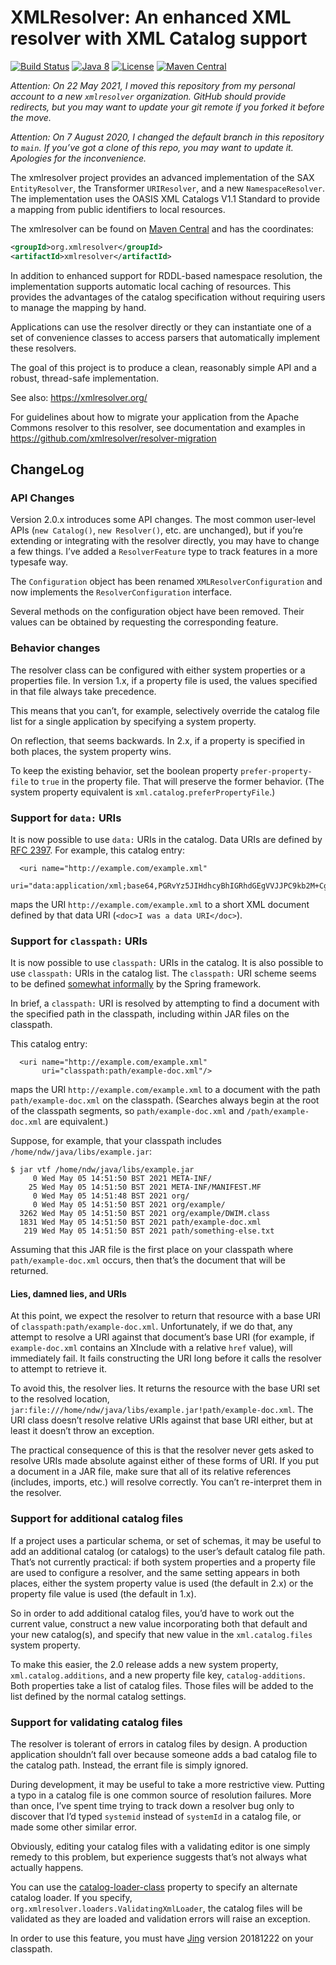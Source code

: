 # XMLResolver: An enhanced XML resolver with XML Catalog support

[![Build Status](https://travis-ci.org/ndw/xmlresolver.svg?branch=master)](https://travis-ci.org/ndw/xmlresolver)
[![Java 8](https://img.shields.io/badge/java-8-blue.svg)](https://adoptopenjdk.net/)
[![License](https://img.shields.io/badge/license-Apache%202.0-blue.svg)](https://www.apache.org/licenses/LICENSE-2.0)
[![Maven Central](https://maven-badges.herokuapp.com/maven-central/org.xmlresolver/xmlresolver/badge.svg)](https://search.maven.org/search?q=g:org.xmlresolver)

*Attention: On 22 May 2021, I moved this repository from my personal
account to a new `xmlresolver` organization. GitHub should provide redirects,
but you may want to update your git remote if you forked it before the
move.*

*Attention: On 7 August 2020, I changed the default branch in this repository to `main`. 
If you’ve got a clone of this repo, you may want to update it. Apologies for the inconvenience.*

The xmlresolver project provides an advanced implementation of the SAX
`EntityResolver`, the Transformer `URIResolver`, and a new
`NamespaceResolver`. The implementation uses the OASIS XML Catalogs V1.1
Standard to provide a mapping from public identifiers to local
resources.

The xmlresolver can be found on [Maven Central](https://search.maven.org/search?q=g:org.xmlresolver) and has the coordinates:
```xml
<groupId>org.xmlresolver</groupId>
<artifactId>xmlresolver</artifactId>
```

In addition to enhanced support for RDDL-based namespace resolution,
the implementation supports automatic local caching of resources. This
provides the advantages of the catalog specification without requiring
users to manage the mapping by hand.

Applications can use the resolver directly or they can instantiate one
of a set of convenience classes to access parsers that automatically
implement these resolvers.

The goal of this project is to produce a clean, reasonably simple API
and a robust, thread-safe implementation.

See also: https://xmlresolver.org/

For guidelines about how to migrate your application from the Apache Commons resolver to
this resolver, see documentation and examples in
https://github.com/xmlresolver/resolver-migration

## ChangeLog

### API Changes

Version 2.0.x introduces some API changes. The most common user-level APIs (`new Catalog()`,
`new Resolver()`, etc. are unchanged), but if you’re
extending or integrating with the resolver directly, you may have to change a few things.
I’ve added a `ResolverFeature` type to track features in a more typesafe way.

The `Configuration` object has been renamed `XMLResolverConfiguration`
and now implements the `ResolverConfiguration` interface.

Several methods on the configuration object have been removed. Their
values can be obtained by requesting the corresponding feature.

### Behavior changes

The resolver class can be configured with either system properties or
a properties file. In version 1.x, if a property file is used, the
values specified in that file always take precedence. 

This means that you can’t, for example, selectively override the
catalog file list for a single application by specifying a system
property.

On reflection, that seems backwards. In 2.x, if a property is
specified in both places, the system property wins.

To keep the existing behavior, set the boolean property
`prefer-property-file` to `true` in the property file. That
will preserve the former behavior. (The system property equivalent is
`xml.catalog.preferPropertyFile`.)

### Support for `data:` URIs

It is now possible to use `data:` URIs in the catalog. Data URIs are defined by
[RFC 2397](https://tools.ietf.org/html/rfc2397). For example, this catalog entry:

```
  <uri name="http://example.com/example.xml"
       uri="data:application/xml;base64,PGRvYz5JIHdhcyBhIGRhdGEgVVJJPC9kb2M+Cg=="/>
```

maps the URI `http://example.com/example.xml` to a short XML
document defined by that data URI (`<doc>I was a data URI</doc>`).

### Support for `classpath:` URIs

It is now possible to use `classpath:` URIs in the catalog. It is also
possible to use `classpath:` URIs in the catalog list. The
`classpath:` URI scheme seems to be defined
[somewhat informally](https://www.javarticles.com/2013/10/spring-classpath-resource.html) by
the Spring framework.

In brief, a `classpath:` URI is resolved by attempting to find a
document with the specified path in the classpath, including within
JAR files on the classpath.

This catalog entry:

```
  <uri name="http://example.com/example.xml"
       uri="classpath:path/example-doc.xml"/>
```

maps the URI `http://example.com/example.xml` to a document with the path `path/example-doc.xml` on
the classpath. (Searches always begin at the root of the classpath segments, so
`path/example-doc.xml` and `/path/example-doc.xml` are equivalent.)

Suppose, for example, that your classpath
includes `/home/ndw/java/libs/example.jar`:

```
$ jar vtf /home/ndw/java/libs/example.jar
     0 Wed May 05 14:51:50 BST 2021 META-INF/
    25 Wed May 05 14:51:50 BST 2021 META-INF/MANIFEST.MF
     0 Wed May 05 14:51:48 BST 2021 org/
     0 Wed May 05 14:51:50 BST 2021 org/example/
  3262 Wed May 05 14:51:50 BST 2021 org/example/DWIM.class
  1831 Wed May 05 14:51:50 BST 2021 path/example-doc.xml
   219 Wed May 05 14:51:50 BST 2021 path/something-else.txt
```

Assuming that this JAR file is the first place on your classpath where
`path/example-doc.xml` occurs, then that’s the document that will be returned.

#### Lies, damned lies, and URIs

At this point, we expect the resolver to return that resource with a base URI of
`classpath:path/example-doc.xml`. Unfortunately, if we do that, any attempt to resolve
a URI against that document’s base URI (for example, if `example-doc.xml` contains an
XInclude with a relative `href` value), will immediately fail. It fails constructing the
URI long before it calls the resolver to attempt to retrieve it.

To avoid this, the resolver lies. It returns the resource with the base URI set to the
resolved location, `jar:file:///home/ndw/java/libs/example.jar!path/example-doc.xml`.
The URI class doesn’t resolve relative URIs against that base URI either, but at least
it doesn’t throw an exception.

The practical consequence of this is that the resolver never gets
asked to resolve URIs made absolute against either of these forms of
URI. If you put a document in a JAR file, make sure that all of its
relative references (includes, imports, etc.) will resolve correctly.
You can’t re-interpret them in the resolver.

### Support for additional catalog files

If a project uses a particular schema, or set of schemas, it may be
useful to add an additional catalog (or catalogs) to the user’s default
catalog file path. That’s not currently practical:
if both system properties and a property file are used to configure a
resolver, and the same setting appears in both places, either the
system property value is used (the default in 2.x) or the property
file value is used (the default in 1.x).

So in order to add additional catalog files, you’d have to work out
the current value, construct a new value incorporating both that
default and your new catalog(s), and specify that new value in the
`xml.catalog.files` system property.

To make this easier, the 2.0 release adds a new system property,
`xml.catalog.additions`, and a new property file key,
`catalog-additions`. Both properties take a list of catalog files.
Those files will be added to the list defined by the normal catalog
settings.

### Support for validating catalog files

The resolver is tolerant of errors in catalog files by design. A
production application shouldn’t fall over because someone adds a bad
catalog file to the catalog path. Instead, the errant file is simply
ignored.

During development, it may be useful to take a more restrictive view.
Putting a typo in a catalog file is one common source of resolution
failures. More than once, I’ve spent time trying to track down a
resolver bug only to discover that I’d typed `systemid` instead of
`systemId` in a catalog file, or made some other similar error.

Obviously, editing your catalog files with a validating editor is one
simply remedy to this problem, but experience suggests that’s not
always what actually happens.

You can use the
[catalog-loader-class](https://xmlresolver.org/#xml.catalog.catalogLoaderClass) property
to specify an alternate catalog loader. If you specify,
`org.xmlresolver.loaders.ValidatingXmlLoader`, the catalog files will be validated
as they are loaded and validation errors will raise an exception.

In order to use this feature, you must have
[Jing](https://search.maven.org/artifact/org.relaxng/jing) version 20181222 on your classpath.

